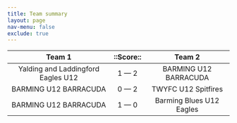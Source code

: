 ```yaml
---
title: Team summary
layout: page
nav-menu: false
exclude: true
---
```




|               Team 1               |  ::Score::  |          Team 2          |
|:----------------------------------:|:-----------:|:------------------------:|
| Yalding and Laddingford Eagles U12 | 1 &mdash; 2 |  BARMING U12 BARRACUDA   |
|       BARMING U12 BARRACUDA        | 0 &mdash; 2 |   TWYFC U12 Spitfires    |
|       BARMING U12 BARRACUDA        | 1 &mdash; 0 | Barming Blues U12 Eagles |

 <br /><br /><br />